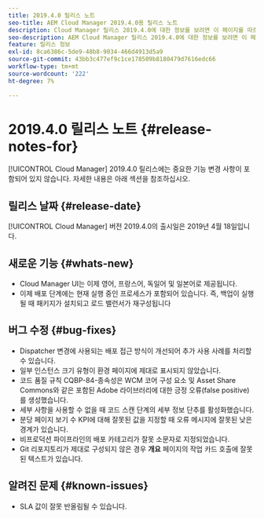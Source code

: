 ```yaml
---
title: 2019.4.0 릴리스 노트
seo-title: AEM Cloud Manager 2019.4.0용 릴리스 노트
description: Cloud Manager 릴리스 2019.4.0에 대한 정보를 보려면 이 페이지를 따르십시오.
seo-description: AEM Cloud Manager 릴리스 2019.4.0에 대한 정보를 보려면 이 페이지를 따르십시오.
feature: 릴리스 정보
exl-id: 8ca6386c-5de9-48b8-9034-466d4913d5a9
source-git-commit: 43bb3c477ef9c1ce178509b8180479d7616edc66
workflow-type: tm+mt
source-wordcount: '222'
ht-degree: 7%

---
```


# 2019.4.0 릴리스 노트 {#release-notes-for}

[!UICONTROL Cloud Manager] 2019.4.0 릴리스에는 중요한 기능 변경 사항이 포함되어 있지 않습니다. 자세한 내용은 아래 섹션을 참조하십시오.

## 릴리스 날짜 {#release-date}

[!UICONTROL Cloud Manager] 버전 2019.4.0의 출시일은 2019년 4월 18일입니다.

## 새로운 기능 {#whats-new}

* Cloud Manager UI는 이제 영어, 프랑스어, 독일어 및 일본어로 제공됩니다.
* 이제 배포 단계에는 현재 실행 중인 프로세스가 포함되어 있습니다. 즉, 백업이 실행될 때 패키지가 설치되고 로드 밸런서가 재구성됩니다

## 버그 수정 {#bug-fixes}

* Dispatcher 변경에 사용되는 배포 접근 방식이 개선되어 추가 사용 사례를 처리할 수 있습니다.
* 일부 인스턴스 크기 유형이 환경 페이지에 제대로 표시되지 않았습니다.
* 코드 품질 규칙 CQBP-84-종속성은 WCM 코어 구성 요소 및 Asset Share Commons와 같은 포함된 Adobe 라이브러리에 대한 긍정 오류(false positive)를 생성했습니다.
* 세부 사항을 사용할 수 없을 때 코드 스캔 단계의 세부 정보 단추를 활성화했습니다.
* 분당 페이지 보기 수 KPI에 대해 잘못된 값을 지정할 때 오류 메시지에 잘못된 낮은 경계가 있습니다.
* 비프로덕션 파이프라인의 배포 카테고리가 잘못 소문자로 지정되었습니다.
* Git 리포지토리가 제대로 구성되지 않은 경우 **개요** 페이지의 작업 카드 호출에 잘못된 텍스트가 있습니다.

## 알려진 문제 {#known-issues}

* SLA 값이 잘못 반올림될 수 있습니다.
